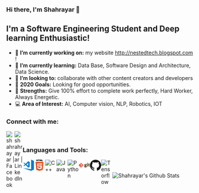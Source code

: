 ### Hi there, I'm Shahrayar 👋

## I'm a Software Engineering Student and Deep learning Enthusiastic!
- 🔭 **I’m currently working on:** my website http://nestedtech.blogspot.com !
- 🌱 **I’m currently learning:** Data Base, Software Design and Architecture, Data Science.  
- 👯 **I’m looking to:** collaborate with other content creators and developers
- 🥅 **2020 Goals:** Looking for good opportunities.
- 🎯 **Strengths:** Give 100% effort to complete work perfectly, Hard Worker, Always Energetic.
- 💻 **Area of Interest:** AI, Computer vision, NLP, Robotics, IOT

### Connect with me:

[<img align="left" alt="shahrayar | Facebook" width="22px" src="https://cdn.jsdelivr.net/npm/simple-icons@v3/icons/facebook.svg" />][facebook]
[<img align="left" alt="shahrayar | LinkedIn" width="22px" src="https://cdn.jsdelivr.net/npm/simple-icons@v3/icons/linkedin.svg" />][linkedin]

<br />

### Languages and Tools:

<img align="left" alt="Visual Studio Code" width="30px" src="https://raw.githubusercontent.com/github/explore/80688e429a7d4ef2fca1e82350fe8e3517d3494d/topics/visual-studio-code/visual-studio-code.png" />
<img align="left" alt="HTML5" width="30px" src="https://raw.githubusercontent.com/github/explore/80688e429a7d4ef2fca1e82350fe8e3517d3494d/topics/html/html.png" />
<img align="left" alt="C++" width="30px" src="https://i.pinimg.com/originals/99/f8/87/99f887833c475448723d3c9ac16c179b.png" />
<img align="left" alt="Java" width="30px" src="https://www.oracle.com/a/tech/img/cb88-java-logo-001.jpg" />
<img align="left" alt="Python" width="30px" src="https://www.python.org/static/opengraph-icon-200x200.png" />
<img align="left" alt="Git" width="30px" src="https://raw.githubusercontent.com/github/explore/80688e429a7d4ef2fca1e82350fe8e3517d3494d/topics/git/git.png" />
<img align="left" alt="GitHub" width="30px" src="https://raw.githubusercontent.com/github/explore/78df643247d429f6cc873026c0622819ad797942/topics/github/github.png" />
<img align="left" alt="Tensorflow" width="30px" src="https://cdn.jsdelivr.net/npm/simple-icons@v3/icons/tensorflow.svg" />


<br />
<br />

<img align="left" alt="Shahrayar's Github Stats" src="https://github-readme-stats.vercel.app/api?username=shahrayar123&show_icons=true&hide_border=true" />
<br />
<br />

<!-- <a href="https://sourcerer.io/saadhaxxan"><img src="https://sourcerer.io/icons/logo-sharing.svg"height="48px" alt="Sourcerer"></a> -->

<!-- [website]: https://nestedtech.blogspot.com/ -->

[linkedin]: https://www.linkedin.com/in/muhammad-shahrayar-b1bb911a0/
[facebook]: https://www.facebook.com/shahrayar.malik.39
